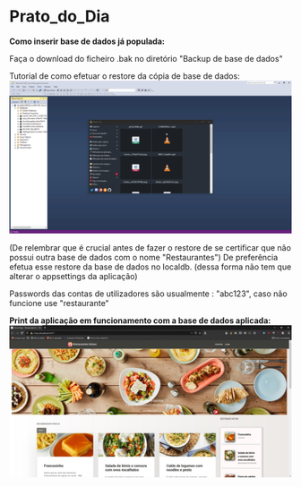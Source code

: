 # Prato_do_Dia


**Como inserir base de dados já populada:**

Faça o download do ficheiro .bak no diretório "Backup de base de dados"

Tutorial de como efetuar o restore da cópia de base de dados:
![Gif](https://github.com/Eleusis12/Prato_do_dia/blob/master/Images/Enjl3GJ018.gif)

(De relembrar que é crucial antes de fazer o restore de se certificar que não possui outra base de dados com o nome "Restaurantes")
De preferência efetua esse restore da base de dados no localdb. (dessa forma não tem que alterar o appsettings da aplicação)


Passwords das contas de utilizadores são usualmente : "abc123", caso não funcione use "restaurante"

**Print da aplicação em funcionamento com a base de dados aplicada:**
![Imagem Resultado](https://github.com/Eleusis12/Prato_do_dia/blob/master/Images/firefox_EsaEo5vJR0.jpg)
